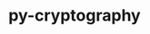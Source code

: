 ---
title: "py-cryptography"
layout: cache
categories: [package, develop-2024-12-08]
meta: {"versions": ["41.0.7", "42.0.8", "43.0.3"], "compilers": ["gcc@=11.4.0", "gcc@=7.5.0", "gcc@=9.4.0", "oneapi@=2024.2.1"], "oss": ["ubuntu18.04", "ubuntu20.04", "ubuntu22.04"], "platforms": ["linux"], "targets": ["neoverse_v1", "neoverse_v2", "ppc64le", "x86_64_v3"], "stacks": ["e4s", "e4s-neoverse-v2", "e4s-neoverse_v1", "e4s-oneapi", "e4s-power", "radiuss", "root"], "num_specs": 11, "num_specs_by_stack": {"radiuss": 1, "root": 11, "e4s-power": 2, "e4s-neoverse_v1": 2, "e4s-neoverse-v2": 2, "e4s": 2, "e4s-oneapi": 2}}
spec_details: [{"hash": "hr7shib5zkktl5r5kpafealkdonm3yeh", "compiler": "gcc@=7.5.0", "versions": ["43.0.3"], "os": "ubuntu18.04", "platform": "linux", "target": "x86_64_v3", "variants": ["build_system=python_pip"], "stacks": ["radiuss", "root"], "size": "-", "tarball": "https://binaries.spack.io/develop-2024-12-08/build_cache/linux-ubuntu18.04-x86_64_v3/gcc-7.5.0/py-cryptography-43.0.3/linux-ubuntu18.04-x86_64_v3-gcc-7.5.0-py-cryptography-43.0.3-hr7shib5zkktl5r5kpafealkdonm3yeh.spack"}, {"hash": "t3u2w2mfbe3d4uss4vvl3nnkued7jtwm", "compiler": "gcc@=9.4.0", "versions": ["43.0.3"], "os": "ubuntu20.04", "platform": "linux", "target": "ppc64le", "variants": ["build_system=python_pip"], "stacks": ["root", "e4s-power"], "size": "-", "tarball": "https://binaries.spack.io/develop-2024-12-08/build_cache/linux-ubuntu20.04-ppc64le/gcc-9.4.0/py-cryptography-43.0.3/linux-ubuntu20.04-ppc64le-gcc-9.4.0-py-cryptography-43.0.3-t3u2w2mfbe3d4uss4vvl3nnkued7jtwm.spack"}, {"hash": "g233uaxbu75ibuco3zhkktjerbga4f6o", "compiler": "gcc@=9.4.0", "versions": ["43.0.3"], "os": "ubuntu20.04", "platform": "linux", "target": "ppc64le", "variants": ["build_system=python_pip"], "stacks": ["root", "e4s-power"], "size": "-", "tarball": "https://binaries.spack.io/develop-2024-12-08/build_cache/linux-ubuntu20.04-ppc64le/gcc-9.4.0/py-cryptography-43.0.3/linux-ubuntu20.04-ppc64le-gcc-9.4.0-py-cryptography-43.0.3-g233uaxbu75ibuco3zhkktjerbga4f6o.spack"}, {"hash": "tvjupsdqtegh4eocbcb6476wku3tnk7w", "compiler": "gcc@=11.4.0", "versions": ["43.0.3"], "os": "ubuntu22.04", "platform": "linux", "target": "neoverse_v1", "variants": ["build_system=python_pip"], "stacks": ["root", "e4s-neoverse_v1"], "size": "-", "tarball": "https://binaries.spack.io/develop-2024-12-08/build_cache/linux-ubuntu22.04-neoverse_v1/gcc-11.4.0/py-cryptography-43.0.3/linux-ubuntu22.04-neoverse_v1-gcc-11.4.0-py-cryptography-43.0.3-tvjupsdqtegh4eocbcb6476wku3tnk7w.spack"}, {"hash": "c5c3jhspizgwaj6ewci24yh53okhbomk", "compiler": "gcc@=11.4.0", "versions": ["43.0.3"], "os": "ubuntu22.04", "platform": "linux", "target": "neoverse_v1", "variants": ["build_system=python_pip"], "stacks": ["root", "e4s-neoverse_v1"], "size": "-", "tarball": "https://binaries.spack.io/develop-2024-12-08/build_cache/linux-ubuntu22.04-neoverse_v1/gcc-11.4.0/py-cryptography-43.0.3/linux-ubuntu22.04-neoverse_v1-gcc-11.4.0-py-cryptography-43.0.3-c5c3jhspizgwaj6ewci24yh53okhbomk.spack"}, {"hash": "vuocwjnlh2p2f7xe4pwoujdqr3akngws", "compiler": "gcc@=11.4.0", "versions": ["43.0.3"], "os": "ubuntu22.04", "platform": "linux", "target": "neoverse_v2", "variants": ["build_system=python_pip"], "stacks": ["root", "e4s-neoverse-v2"], "size": "-", "tarball": "https://binaries.spack.io/develop-2024-12-08/build_cache/linux-ubuntu22.04-neoverse_v2/gcc-11.4.0/py-cryptography-43.0.3/linux-ubuntu22.04-neoverse_v2-gcc-11.4.0-py-cryptography-43.0.3-vuocwjnlh2p2f7xe4pwoujdqr3akngws.spack"}, {"hash": "dfdml34lrpusmi42hqyuy6bdydb4ptkd", "compiler": "gcc@=11.4.0", "versions": ["43.0.3"], "os": "ubuntu22.04", "platform": "linux", "target": "neoverse_v2", "variants": ["build_system=python_pip"], "stacks": ["root", "e4s-neoverse-v2"], "size": "-", "tarball": "https://binaries.spack.io/develop-2024-12-08/build_cache/linux-ubuntu22.04-neoverse_v2/gcc-11.4.0/py-cryptography-43.0.3/linux-ubuntu22.04-neoverse_v2-gcc-11.4.0-py-cryptography-43.0.3-dfdml34lrpusmi42hqyuy6bdydb4ptkd.spack"}, {"hash": "vk7zqied4fkfy2tgifrwaxaawkwugvum", "compiler": "gcc@=11.4.0", "versions": ["43.0.3"], "os": "ubuntu22.04", "platform": "linux", "target": "x86_64_v3", "variants": ["build_system=python_pip"], "stacks": ["root", "e4s"], "size": "-", "tarball": "https://binaries.spack.io/develop-2024-12-08/build_cache/linux-ubuntu22.04-x86_64_v3/gcc-11.4.0/py-cryptography-43.0.3/linux-ubuntu22.04-x86_64_v3-gcc-11.4.0-py-cryptography-43.0.3-vk7zqied4fkfy2tgifrwaxaawkwugvum.spack"}, {"hash": "cgqeozgjzszjnxjs6xsvjq5jtjcrzgyd", "compiler": "gcc@=11.4.0", "versions": ["43.0.3"], "os": "ubuntu22.04", "platform": "linux", "target": "x86_64_v3", "variants": ["build_system=python_pip"], "stacks": ["root", "e4s"], "size": "-", "tarball": "https://binaries.spack.io/develop-2024-12-08/build_cache/linux-ubuntu22.04-x86_64_v3/gcc-11.4.0/py-cryptography-43.0.3/linux-ubuntu22.04-x86_64_v3-gcc-11.4.0-py-cryptography-43.0.3-cgqeozgjzszjnxjs6xsvjq5jtjcrzgyd.spack"}, {"hash": "fqpzoszrf6omc63ls6mvdt6odmvz7tuo", "compiler": "oneapi@=2024.2.1", "versions": ["42.0.8"], "os": "ubuntu22.04", "platform": "linux", "target": "x86_64_v3", "variants": ["build_system=python_pip"], "stacks": ["root", "e4s-oneapi"], "size": "-", "tarball": "https://binaries.spack.io/develop-2024-12-08/build_cache/linux-ubuntu22.04-x86_64_v3/oneapi-2024.2.1/py-cryptography-42.0.8/linux-ubuntu22.04-x86_64_v3-oneapi-2024.2.1-py-cryptography-42.0.8-fqpzoszrf6omc63ls6mvdt6odmvz7tuo.spack"}, {"hash": "wg2iszphdmvuh7diebm33iw27ml7sf3i", "compiler": "oneapi@=2024.2.1", "versions": ["41.0.7"], "os": "ubuntu22.04", "platform": "linux", "target": "x86_64_v3", "variants": ["build_system=python_pip"], "stacks": ["root", "e4s-oneapi"], "size": "-", "tarball": "https://binaries.spack.io/develop-2024-12-08/build_cache/linux-ubuntu22.04-x86_64_v3/oneapi-2024.2.1/py-cryptography-41.0.7/linux-ubuntu22.04-x86_64_v3-oneapi-2024.2.1-py-cryptography-41.0.7-wg2iszphdmvuh7diebm33iw27ml7sf3i.spack"}]
---